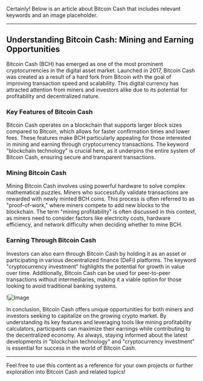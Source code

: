Certainly! Below is an article about Bitcoin Cash that includes relevant keywords and an image placeholder.

---

## Understanding Bitcoin Cash: Mining and Earning Opportunities

Bitcoin Cash (BCH) has emerged as one of the most prominent cryptocurrencies in the digital asset market. Launched in 2017, Bitcoin Cash was created as a result of a hard fork from Bitcoin with the goal of improving transaction speed and scalability. This digital currency has attracted attention from miners and investors alike due to its potential for profitability and decentralized nature.

### Key Features of Bitcoin Cash

Bitcoin Cash operates on a blockchain that supports larger block sizes compared to Bitcoin, which allows for faster confirmation times and lower fees. These features make BCH particularly appealing for those interested in mining and earning through cryptocurrency transactions. The keyword "blockchain technology" is crucial here, as it underpins the entire system of Bitcoin Cash, ensuring secure and transparent transactions.

### Mining Bitcoin Cash

Mining Bitcoin Cash involves using powerful hardware to solve complex mathematical puzzles. Miners who successfully validate transactions are rewarded with newly minted BCH coins. This process is often referred to as "proof-of-work," where miners compete to add new blocks to the blockchain. The term "mining profitability" is often discussed in this context, as miners need to consider factors like electricity costs, hardware efficiency, and network difficulty when deciding whether to mine BCH.

### Earning Through Bitcoin Cash

Investors can also earn through Bitcoin Cash by holding it as an asset or participating in various decentralized finance (DeFi) platforms. The keyword "cryptocurrency investment" highlights the potential for growth in value over time. Additionally, Bitcoin Cash can be used for peer-to-peer transactions without intermediaries, making it a viable option for those looking to avoid traditional banking systems.

!![Image](https://github.com/user-attachments/assets/b6e7b7a2-655e-4d44-8baa-20c566a3cb65)

In conclusion, Bitcoin Cash offers unique opportunities for both miners and investors seeking to capitalize on the growing crypto market. By understanding its key features and leveraging tools like mining profitability calculators, participants can maximize their earnings while contributing to the decentralized economy. As always, staying informed about the latest developments in "blockchain technology" and "cryptocurrency investment" is essential for success in the world of Bitcoin Cash.

--- 

Feel free to use this content as a reference for your own projects or further exploration into Bitcoin Cash and related topics!